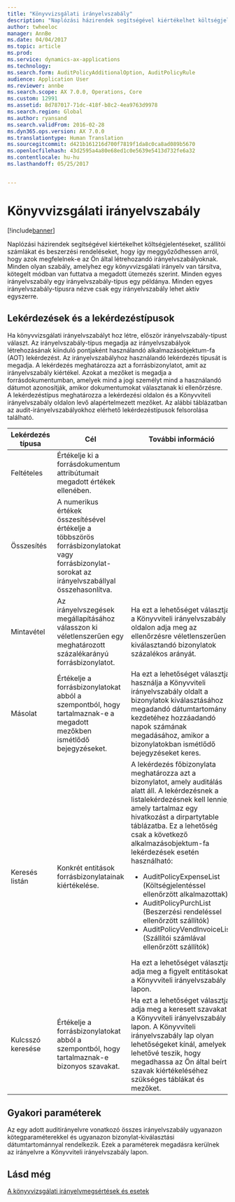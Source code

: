```yaml
---
title: "Könyvvizsgálati irányelvszabály"
description: "Naplózási házirendek segítségével kiértékelhet költségjelentéseket, szállítói számlákat és beszerzési rendeléseket, hogy így meggyőződhessen arról, hogy azok megfelelnek-e az Ön által létrehozandó irányelvszabályoknak. Minden olyan szabály, amelyhez egy könyvvizsgálati irányelv van társítva, kötegelt módban van futtatva a megadott ütemezés szerint.  Minden egyes irányelvszabály egy irányelvszabály-típus egy példánya. Minden egyes irányelvszabály-típusra nézve csak egy irányelvszabály lehet aktív egyszerre."
author: twheeloc
manager: AnnBe
ms.date: 04/04/2017
ms.topic: article
ms.prod: 
ms.service: dynamics-ax-applications
ms.technology: 
ms.search.form: AuditPolicyAdditionalOption, AuditPolicyRule
audience: Application User
ms.reviewer: annbe
ms.search.scope: AX 7.0.0, Operations, Core
ms.custom: 12991
ms.assetid: 8d787017-71dc-418f-b8c2-4ea9763d9978
ms.search.region: Global
ms.author: ryansand
ms.search.validFrom: 2016-02-28
ms.dyn365.ops.version: AX 7.0.0
ms.translationtype: Human Translation
ms.sourcegitcommit: d421b161216d700f7819f1da8c0ca8ad089b5670
ms.openlocfilehash: 43d2595a4a80e68ed1c0e5639e5413d732fe6a32
ms.contentlocale: hu-hu
ms.lasthandoff: 05/25/2017


---
```


# <a name="audit-policy-rules"></a>Könyvvizsgálati irányelvszabály

[!include[banner](../includes/banner.md)]


Naplózási házirendek segítségével kiértékelhet költségjelentéseket, szállítói számlákat és beszerzési rendeléseket, hogy így meggyőződhessen arról, hogy azok megfelelnek-e az Ön által létrehozandó irányelvszabályoknak. Minden olyan szabály, amelyhez egy könyvvizsgálati irányelv van társítva, kötegelt módban van futtatva a megadott ütemezés szerint.  Minden egyes irányelvszabály egy irányelvszabály-típus egy példánya. Minden egyes irányelvszabály-típusra nézve csak egy irányelvszabály lehet aktív egyszerre. 

<a name="queries-and-query-types"></a>Lekérdezések és a lekérdezéstípusok
-----------------------

Ha könyvvizsgálati irányelvszabályt hoz létre, először irányelvszabály-típust választ. Az irányelvszabály-típus megadja az irányelvszabályok létrehozásának kiinduló pontjaként használandó alkalmazásobjektum-fa (AOT) lekérdezést. Az irányelvszabályhoz használandó lekérdezés típusát is megadja. A lekérdezés meghatározza azt a forrásbizonylatot, amit az irányelvszabály kiértékel. Azokat a mezőket is megadja a forrásdokumentumban, amelyek mind a jogi személyt mind a használandó dátumot azonosítják, amikor dokumentumokat választanak ki ellenőrzésre. A lekérdezéstípus meghatározza a lekérdezési oldalon és a Könyvviteli irányelvszabály oldalon levő alapértelmezett mezőket. Az alábbi táblázatban az audit-irányelvszabályokhoz elérhető lekérdezéstípusok felsorolása található.

<table>
<colgroup>
<col width="33%" />
<col width="33%" />
<col width="33%" />
</colgroup>
<thead>
<tr class="header">
<th>Lekérdezés típusa</th>
<th>Cél</th>
<th>További információ</th>
</tr>
</thead>
<tbody>
<tr class="odd">
<td>Feltételes</td>
<td>Értékelje ki a forrásdokumentum attribútumait megadott értékek ellenében.</td>
<td></td>
</tr>
<tr class="even">
<td>Összesítés</td>
<td>A numerikus értékek összesítésével értékelje a többszörös forrásbizonylatokat vagy forrásbizonylat-sorokat az irányelvszabállyal összehasonlítva.</td>
<td></td>
</tr>
<tr class="odd">
<td>Mintavétel</td>
<td>Az irányelvszegések megállapításához válasszon ki véletlenszerűen egy meghatározott százalékarányú forrásbizonylatot.</td>
<td>Ha ezt a lehetőséget választja, a Könyvviteli irányelvszabály oldalon adja meg az ellenőrzésre véletlenszerűen kiválasztandó bizonylatok százalékos arányát.</td>
</tr>
<tr class="even">
<td>Másolat</td>
<td>Értékelje a forrásbizonylatokat abból a szempontból, hogy tartalmaznak-e a megadott mezőkben ismétlődő bejegyzéseket.</td>
<td>Ha ezt a lehetőséget választja, használja a Könyvviteli irányelvszabály oldalt a bizonylatok kiválasztásához megadandó dátumtartomány kezdetéhez hozzáadandó napok számának megadásához, amikor a bizonylatokban ismétlődő bejegyzéseket keres.</td>
</tr>
<tr class="odd">
<td>Keresés listán</td>
<td>Konkrét entitások forrásbizonylatainak kiértékelése.</td>
<td>A lekérdezés főbizonylata meghatározza azt a bizonylatot, amely auditálás alatt áll. A lekérdezésnek a listalekérdezésnek kell lennie, amely tartalmaz egy hivatkozást a dirpartytable táblázatba. Ez a lehetőség csak a következő alkalmazásobjektum-fa lekérdezések esetén használható:
<ul>
<li><span class="ui">AuditPolicyExpenseList</span> (Költségjelentéssel ellenőrzött alkalmazottak)</li>
<li><span class="ui">AuditPolicyPurchList</span> (Beszerzési rendeléssel ellenőrzött szállítók)</li>
<li><span class="ui">AuditPolicyVendInvoiceList</span> (Szállítói számlával ellenőrzött szállítók)</li>
</ul>
Ha ezt a lehetőséget választja, adja meg a figyelt entitásokat a Könyvviteli irányelvszabály lapon.</td>
</tr>
<tr class="even">
<td>Kulcsszó keresése</td>
<td>Értékelje a forrásbizonylatokat abból a szempontból, hogy tartalmaznak-e bizonyos szavakat.</td>
<td>Ha ezt a lehetőséget választja, adja meg a keresett szavakat a Könyvviteli irányelvszabály lapon. A Könyvviteli irányelvszabály lap olyan lehetőségeket kínál, amelyek lehetővé teszik, hogy megadhassa az Ön által beírt szavak kiértékeléséhez szükséges táblákat és mezőket.</td>
</tr>
</tbody>
</table>

## <a name="common-parameters"></a>Gyakori paraméterek
Az egy adott auditirányelvre vonatkozó összes irányelvszabály ugyanazon kötegparaméterekkel és ugyanazon bizonylat-kiválasztási dátumtartománnyal rendelkezik. Ezek a paraméterek megadásra kerülnek az irányelvre a Könyvviteli irányelvszabály lapon.



<a name="see-also"></a>Lásd még
--------

[A könyvvizsgálati irányelvmegsértések és esetek](audit-policy-violations-cases.md)




